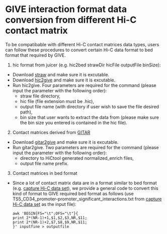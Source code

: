 # GIVE interaction format data conversion from different Hi-C contact matrix

To be compatibable with different Hi-C contact matrices data types, users can follow these procedures to convert certain Hi-C data format to bed format that required by GIVE.

1) hic format from juicer (e.g. hic2bed strawDir hicFile outputFile binSize):
  * Download [straw](https://github.com/theaidenlab/straw/wiki/Download) and make sure it is excutable.
  * Download [hic2give](sysbio.ucsd.edu/public/qiw034/hic2give) and make sure it is excutable.
  * Run hic2give. Four parameters are required for the command (please input the parameter with the following order):
    * straw file directory,
    * hic file (file extension must be .hic),
    * output file name (with directory if user wish to save the file desired path),
    * bin size that user wants to extract the data from (please make sure the bin size you entered is contained in the hic file).

2) Contact matrices derived from [GITAR](http://www.genomegitar.org)
  * Download [gitar2give](sysbio.ucsd.edu/public/qiw034/gitar2give) and make sure it is excutable.
  * Run gitar2give. Two parameters are required for the command (please input the parameter with the following order):
    * directory to HiCtool generated normalized_enrich files,
    * output file name prefix.
    
3) Contact matrices in bed format
  * Since a lot of contact matrix data are in a format similar to bed format (e.g. [capture Hi-C data set](http://www.ebi.ac.uk/arrayexpress/files/E-MTAB-2323/E-MTAB-2323.additional.1.zip)), we provide a general code to convert this kind of format to GIVE required bed format as follows (use TS5_CD34_promoter-promoter_significant_interactions.txt from [capture Hi-C data set](http://www.ebi.ac.uk/arrayexpress/files/E-MTAB-2323/E-MTAB-2323.additional.1.zip) as the input file): 
    ```
    awk 'BEGIN{FS="\t";OFS="\t"}{
    print 2*(NR-1)+1,$1,$2,$3,NR,$11;
    print 2*(NR-1)+2,$7,$8,$9,NR,$11;
    }' inputfine > outputfile
    ```
